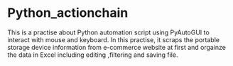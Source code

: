 # Python_actionchain
This is a practise about Python automation script using PyAutoGUI to interact with mouse and keyboard. In this practise, it scraps the portable storage device information from e-commerce website at first and orgainze the data in Excel including editing ,filtering and saving file.  
